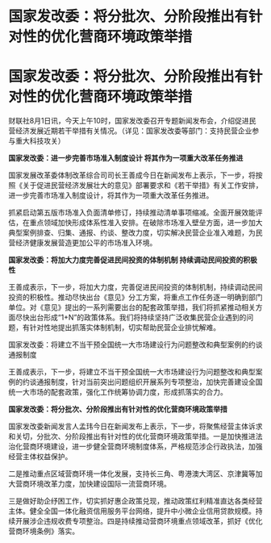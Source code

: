 # 国家发改委：将分批次、分阶段推出有针对性的优化营商环境政策举措

# 国家发改委：将分批次、分阶段推出有针对性的优化营商环境政策举措

财联社8月1日讯，今天上午10时，国家发改委召开专题新闻发布会，介绍促进民营经济发展近期若干举措有关情况。（详见：国家发改委等部门：支持民营企业参与重大科技攻关）

**国家发改委：进一步完善市场准入制度设计 将其作为一项重大改革任务推进**

国家发展改革委体制改革综合司司长王善成今日在新闻发布上表示，下一步，将按照《关于促进民营经济发展壮大的意见》部署要求和《若干举措》有关工作安排，进一步完善市场准入制度设计，将其作为一项重大改革任务推进。

抓紧启动第五版市场准入负面清单修订，持续推动清单事项缩减。全面开展效能评估，在重点领域加快形成体系性准入安排。在破除市场准入壁垒方面，进一步加大典型案例排查、归集、通报、约谈、整改力度，切实解决民营企业准入难题，为民营经济健康发展营造更加公平的市场准入环境。

**国家发改委：将加大力度完善促进民间投资的体制机制 持续调动民间投资的积极性**

王善成表示，下一步，将加大力度，完善促进民间投资的体制机制，持续调动民间投资的积极性。推动尽快出台《意见》分工方案，将重点工作任务逐一明确到部门单位。对《意见》提出的一系列需要出台的配套政策举措，我们将抓紧推动相关方面尽快出台形成“1+N”的政策体系。我们将持续坚持广泛收集民营企业遇到的问题，有针对性地提出抓落实体制机制，切实帮助民营企业排忧解难。

国家发改委：将建立不当干预全国统一大市场建设行为问题整改和典型案例的约谈通报制度

王善成表示，下一步，将建立不当干预全国统一大市场建设行为问题整改和典型案例的约谈通报制度，针对当前突出问题组织开展系列专项整治，加快完善建设全国统一大市场的配套政策，强化工作统筹协调力度，形成抓落实的合力。

**国家发改委：将分批次、分阶段推出有针对性的优化营商环境政策举措**

国家发改委新闻发言人孟玮今日在新闻发布上表示，下一步，将聚焦经营主体诉求和关切，分批次、分阶段推出有针对性的优化营商环境政策举措。一是加快推进法治化营商环境建设，进一步健全营商环境制度体系，严格规范涉企行政执法，加强经营主体权益保护。

二是推动重点区域营商环境一体化发展，支持长三角、粤港澳大湾区、京津冀等加大营商环境改革力度，加快建设国际一流营商环境。

三是做好助企纾困工作，切实抓好惠企政策兑现，推动政策红利精准直达各类经营主体。健全全国一体化融资信用服务平台网络，提升中小微企业信用贷款规模。持续开展涉企违规收费专项整治。四是持续推动营商环境重点领域改革，抓好《优化营商环境条例》落实。

